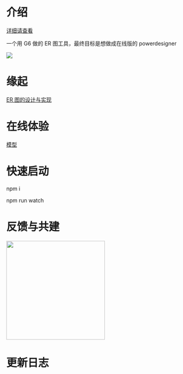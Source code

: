 # 介绍

[详细请查看](https://erd.zyking.xyz/)

一个用 G6 做的 ER 图工具，最终目标是想做成在线版的 powerdesigner

<img target="_bank" src='https://github.com/lusess123/web-pdm/blob/master/doc/erd.jpeg'>

# 缘起

[ER 图的设计与实现](https://www.yuque.com/antv/g6-blog/nbaywp)

# 在线体验


[模型](https://erd.zyking.xyz/_demos/type-erd/ '模型')

# 快速启动

npm i

npm run watch

# 反馈与共建

<img src='https://erd.zyking.xyz/static/group.d05204b1.jpeg' width='260'>

# 更新日志


